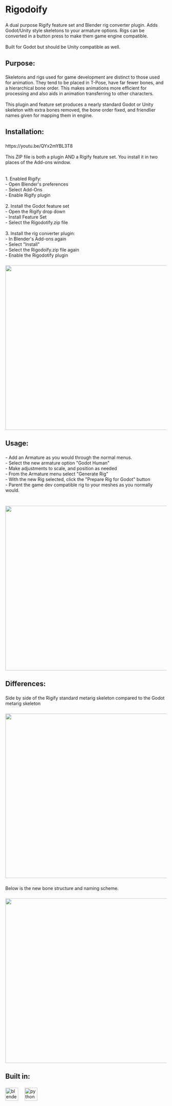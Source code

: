 <h1 align="left">Rigodoify</h1>

###

<p align="left">A dual purpose Rigify feature set and Blender rig converter plugin. Adds Godot/Unity style skeletons to your armature options. Rigs can be converted in a button press to make them game engine compatible.<br><br>Built for Godot but should be Unity compatible as well.</p>

###

<h2 align="left">Purpose:</h2>

###

<p align="left">Skeletons and rigs used for game development are distinct to those used for animation. They tend to be placed in T-Pose, have far fewer bones, and a hierarchical bone order. This makes animations more efficient for processing and also aids in animation transferring to other characters. <br><br>This plugin and feature set produces a nearly standard Godot or Unity skeleton with extra bones removed, the bone order fixed, and friendlier names given for mapping them in engine.</p>

###

<h2 align="left">Installation:</h2>

###

<p align="left">https://youtu.be/QYx2mYBL3T8<br><br>This ZIP file is both a plugin AND a Rigify feature set. You install it in two places of the Add-ons window.<br><br><br>1. Enabled Rigify:<br>- Open Blender's preferences<br>- Select Add-Ons<br>- Enable Rigify plugin<br><br>2. Install the Godot feature set<br>- Open the Rigify drop down<br>- Install Feature Set<br>- Select the Rigodotify.zip file<br><br>3. Install the rig converter plugin:<br>- In Blender's Add-ons again<br>- Select "Install"<br>- Select the Rigodoify.zip file again<br>- Enable the Rigodotify plugin</p>

###

<div align="center">
  <img height="512" src="https://github.com/catprisbrey/Rigodotify/blob/master/HowTo/install_plugin_and_featureset.gif?raw=true"  />
</div>

###

<h2 align="left">Usage:</h2>

###

<p align="left">- Add an Armature as you would through the normal menus.<br>- Select the new armature option "Godot Human"<br>- Make adjustments to scale, and position as needed<br>- From the Armature menu select "Generate Rig"<br>- With the new Rig selected, click the "Prepare Rig for Godot" button<br>- Parent the game dev compatible rig to your meshes as you normally would.</p>

###

<br clear="both">

<div align="center">
  <img height="512" src="https://github.com/catprisbrey/Rigodotify/blob/master/HowTo/metarig_and_rig.gif?raw=true"  />
</div>

###

<h2 align="left">Differences:</h2>

###

<p align="left">Side by side of the Rigify standard metarig skeleton compared to the Godot metarig skeleton</p>

###

<div align="center">
  <img height="512" src="https://github.com/catprisbrey/Rigodotify/blob/master/HowTo/metarig-differences.png?raw=true"  />
</div>

###

<p align="left">Below is the new bone structure and naming scheme.</p>

###

<div align="center">
  <img height="512" src="https://github.com/catprisbrey/Rigodotify/blob/master/HowTo/final-bone-structure.png?raw=true"  />
</div>

###

<h2 align="left">Built in:</h2>

###

<div align="left">
  <img src="https://cdn.jsdelivr.net/gh/devicons/devicon/icons/blender/blender-original.svg" height="40" alt="blender logo"  />
  <img width="12" />
  <img src="https://cdn.jsdelivr.net/gh/devicons/devicon/icons/python/python-original.svg" height="40" alt="python logo"  />
</div>

###
